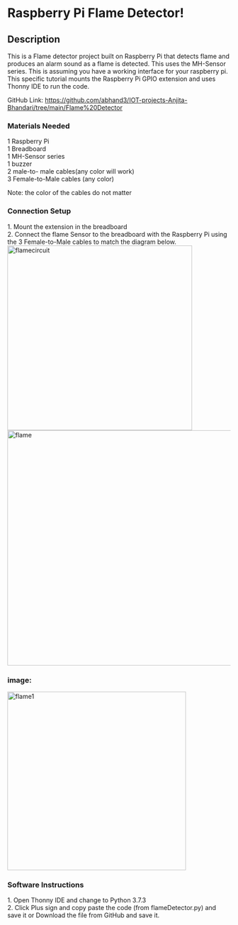 <h1>Raspberry Pi Flame Detector!</h1>

<h2>Description</h2>

<p>This is a Flame detector project built on Raspberry Pi that detects flame and produces an alarm sound as a flame is detected. This uses the MH-Sensor series. This is assuming you have a working interface for your raspberry pi. This specific tutorial mounts the Raspberry Pi GPIO extension and uses Thonny IDE to run the code.</p>

GitHub Link: https://github.com/abhand3/IOT-projects-Anjita-Bhandari/tree/main/Flame%20Detector

<h3>Materials Needed</h3>
1 Raspberry Pi </br>
1 Breadboard </br>
1 MH-Sensor series </br>
1 buzzer</br>
2 male-to- male cables(any color will work)</br>
3 Female-to-Male cables (any color)</br>
<p>Note: the color of the cables do not matter</p>

<h3>Connection Setup</h3>
1.	Mount the extension in the breadboard</br>
2.	Connect the flame Sensor to the breadboard with the Raspberry Pi using the 3 Female-to-Male cables to match the diagram below.</br>
<img width="417" alt="flamecircuit" src="https://user-images.githubusercontent.com/88409698/167449628-59c77064-ef10-44cb-979e-6daeaafa65e4.png">

<img width="531" alt="flame" src="https://user-images.githubusercontent.com/88409698/167448766-b9cb1dd3-8283-48f9-be43-e3b5b90dc780.png">

<h3>image:</h3>
<img width="403" alt="flame1" src="https://user-images.githubusercontent.com/88409698/167449755-23c47591-1977-43fa-a661-7aa466767631.png">

<h3>Software Instructions</h3>
1.	Open Thonny IDE and change to Python 3.7.3</br>
2.	Click Plus sign and copy paste the code (from flameDetector.py) and save it or 
Download the file from GitHub and save it.</br>


